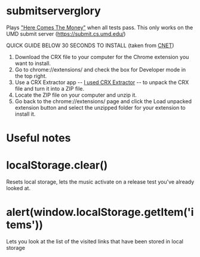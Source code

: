 # submitserverglory
Plays ["Here Comes The Money"](https://www.youtube.com/watch?v=HMuYfScGpbE) when all tests pass.
This only works on the UMD submit server (https://submit.cs.umd.edu/)

QUICK GUIDE BELOW 30 SECONDS TO INSTALL (taken from [CNET](https://www.cnet.com/how-to/how-to-install-chrome-extensions-manually/))

1. Download the CRX file to your computer for the Chrome extension you want to install.
2. Go to chrome://extensions/ and check the box for Developer mode in the top right.
3. Use a CRX Extractor app -- [I used CRX Extractor](https://crxextractor.com/) -- to unpack the CRX file and turn it into a ZIP file.
4. Locate the ZIP file on your computer and unzip it.
5. Go back to the chrome://extensions/ page and click the Load unpacked extension button and select the unzipped folder for your extension to install it.


# Useful notes
# localStorage.clear()
 
Resets local storage, lets the music activate on a release test you've already looked at.
  
# alert(window.localStorage.getItem('items'))
 
Lets you look at the list of the visited links that have been stored in local storage
